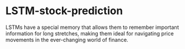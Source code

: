 # LSTM-stock-prediction
LSTMs have a special memory that allows them to remember important information for long stretches, making them ideal for navigating price movements in the ever-changing world of finance.
